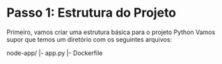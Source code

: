# Passo 1: Estrutura do Projeto

Primeiro, vamos criar uma estrutura básica para o projeto Python Vamos supor que temos um diretório com os seguintes arquivos:

node-app/
  |- app.py
  |- Dockerfile

